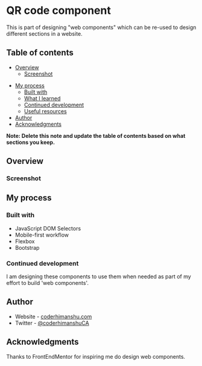 # QR code component

This is part of designing "web components" which can be re-used to design different sections in a website.

## Table of contents

- [Overview](#overview)
  - [Screenshot](#screenshot)
<!--  - [Links](#links)-->
- [My process](#my-process)
  - [Built with](#built-with)
  - [What I learned](#what-i-learned)
  - [Continued development](#continued-development)
  - [Useful resources](#useful-resources)
- [Author](#author)
- [Acknowledgments](#acknowledgments)

**Note: Delete this note and update the table of contents based on what sections you keep.**

## Overview

### Screenshot


<!--
### Links

-->

## My process

### Built with

<!--- Semantic HTML5 markup
- CSS custom properties
-->
<!--- CSS Grid-->
- JavaScript DOM Selectors
- Mobile-first workflow
- Flexbox
- Bootstrap
<!--- [React](https://reactjs.org/) - JS library-->
<!--- [Next.js](https://nextjs.org/) - React framework-->
<!--- [Styled Components](https://styled-components.com/) - For styles-->


<!--### What I learned-->


### Continued development

I am designing these components to use them when needed as part of my effort to build 'web components'. 

<!--### Useful resources-->

## Author

- Website - [coderhimanshu.com](http://coderhimanshu.com/)
- Twitter - [@coderhimanshuCA](https://www.twitter.com/coderhimanshuCA)


## Acknowledgments

Thanks to FrontEndMentor for inspiring me do design web components.